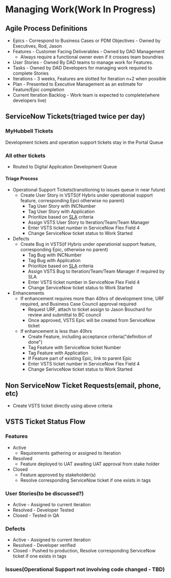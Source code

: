 # Managing Work(Work In Progress)

## Agile Process Definitions
* Epics - Correspond to Business Cases or PDM Objectives - Owned by Executives, Rod, Jason
* Features - Customer Facing Deliverables - Owned by DAD Management
    * Always require a functional owner even if it crosses team boundries
* User Stories - Owned By DAD teams to manage work for Features.
* Tasks - Owned by DAD Developers for managing work required to complete Stories
* Iterations - 3 weeks, Features are slotted for Iteration n+2 when possible
* Plan - Presented to Executive Management as an estimate for Feature/Epic completion
* Current Iteration Backlog - Work team is expected to complete(where developers live)

## ServiceNow Tickets(triaged twice per day)
### MyHubbell Tickets
Development tickets and operation support tickets stay in the Portal Queue
### All other tickets
* Routed to Digital Application Development Queue
#### Triage Process
* Operational Support Tickets(transitioning to issues queue in near future)
    * Create User Story in VSTS(if Hybris under operationial support feature, corresponding Epci otherwise no parent)
        * Tag User Story with INCNumber
        * Tag User Story with Application 
        * Prioritize based on [SLA](SLA.md) criteria 
        * Assign VSTS User Story to Iteration/Team/Team Manager
        * Enter VSTS ticket number in ServiceNow Flex Field 4
        * Change ServiceNow ticket status to Work Started            
* Defects
    * Create Bug in VSTS(if Hybris under operationial support feature, corresponding Epic, otherwise no parent)
        * Tag Bug with INCNumber
        * Tag Bug with Application 
        * Prioritize based on [SLA](SLA.md) criteria 
        * Assign VSTS Bug to Iteration/Team/Team Manager if required by SLA
        * Enter VSTS ticket number in ServiceNow Flex Field 4
        * Change ServiceNow ticket status to Work Started  
* Enhancements
    * If enhancement requires more than 40hrs of development time, URF required, and Business Case Council approval required
        * Request URF, attach to ticket assign to Jason Bouchard for review and submittal to BC council
        * Once approved, VSTS Epic will be created from ServiceNow ticket
    * If enhancement is less than 40hrs
        * Create Feature, including acceptance criteria("definition of done")
        * Tag Feature with ServiceNow ticket Number
        * Tag Feature with Application
        * If Feature part of existing Epic, link to parent Epic
        * Enter VSTS ticket number in ServiceNow Flex Field 4
        * Change SerivceNow ticket status to Work Started

## Non ServiceNow Ticket Requests(email, phone, etc)
* Create VSTS ticket directly using above criteria

## VSTS Ticket Status Flow
### Features
* Active
    * Requirements gathering or assigned to Iteration
* Resolved
    * Feature deployed to UAT awaiting UAT approval from stake holder
* Closed
    * Feature approved by stakeholder(s)
    * Resolve corresponding ServiceNow ticket if one exists in tags
### User Stories(to be discussed?)
* Active - Assigned to current iteration
* Resolved - Developer Tested
* Closed - Tested in QA
### Defects
* Active - Assigned to current iteration
* Resolved - Developer verified
* Closed - Pushed to production, Resolve corresponding ServiceNow ticket if one exists in tags
### Issues(Operational Support not involving code changed - TBD)





